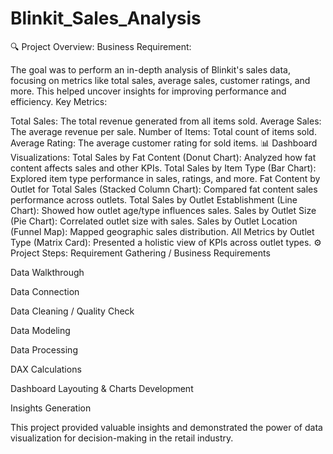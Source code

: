# Blinkit_Sales_Analysis
🔍 Project Overview:
Business Requirement:

The goal was to perform an in-depth analysis of Blinkit's sales data, focusing on metrics like total sales, average sales, customer ratings, and more. This helped uncover insights for improving performance and efficiency.
Key Metrics:

Total Sales: The total revenue generated from all items sold.
Average Sales: The average revenue per sale.
Number of Items: Total count of items sold.
Average Rating: The average customer rating for sold items.
📊 Dashboard Visualizations:
Total Sales by Fat Content (Donut Chart): Analyzed how fat content affects sales and other KPIs.
Total Sales by Item Type (Bar Chart): Explored item type performance in sales, ratings, and more.
Fat Content by Outlet for Total Sales (Stacked Column Chart): Compared fat content sales performance across outlets.
Total Sales by Outlet Establishment (Line Chart): Showed how outlet age/type influences sales.
Sales by Outlet Size (Pie Chart): Correlated outlet size with sales.
Sales by Outlet Location (Funnel Map): Mapped geographic sales distribution.
All Metrics by Outlet Type (Matrix Card): Presented a holistic view of KPIs across outlet types.
⚙️ Project Steps:
Requirement Gathering / Business Requirements

Data Walkthrough

Data Connection

Data Cleaning / Quality Check

Data Modeling

Data Processing

DAX Calculations

Dashboard Layouting & Charts Development

Insights Generation

This project provided valuable insights and demonstrated the power of data visualization for decision-making in the retail industry.
